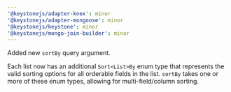 ```yaml
---
'@keystonejs/adapter-knex': minor
'@keystonejs/adapter-mongoose': minor
'@keystonejs/keystone': minor
'@keystonejs/mongo-join-builder': minor
---
```


Added new `sortBy` query argument.

Each list now has an additional `Sort<List>By` enum type that represents the valid sorting options for all orderable fields in the list. `sortBy` takes one or more of these enum types, allowing for multi-field/column sorting.
